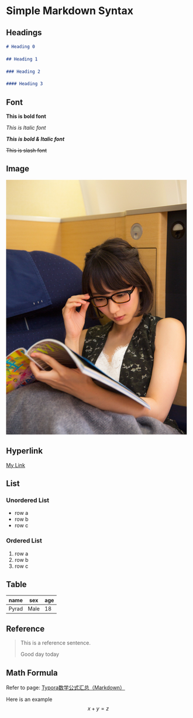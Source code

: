 # Simple Markdown Syntax

## Headings

```markdown
# Heading 0

## Heading 1

### Heading 2

#### Heading 3
```


## Font

**This is bold font**

*This is Italic font*

***This is bold & Italic font***

~~This is slash font~~



## Image

![Riho](../_static/riho.jpg)




## Hyperlink

[My Link](https://www.google.com)


## List

### Unordered List

- row a
- row b
- row c

### Ordered List

1. row a 
2. row b
3. row c



## Table

| name  | sex  | age  |
| ----- | ---- | ---- |
| Pyrad | Male | 18   |



## Reference

> This is a reference sentence.
>
> Good day today



## Math Formula

Refer to page: [Typora数学公式汇总（Markdown）](https://zhuanlan.zhihu.com/p/261750408?utm_source=wechat_session)

Here is an example
$$
x + y = z
$$
